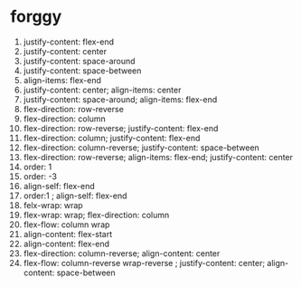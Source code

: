 # <h1>forggy</h1>
1. justify-content: flex-end
2. justify-content: center
3. justify-content: space-around
4. justify-content: space-between
5. align-items: flex-end
6. justify-content: center; align-items: center
7. justify-content: space-around; align-items: flex-end
8. flex-direction: row-reverse
9. flex-direction: column
10. flex-direction: row-reverse; justify-content: flex-end
11. flex-direction: column; justify-content: flex-end
12. flex-direction: column-reverse; justify-content: space-between
13. flex-direction: row-reverse; align-items: flex-end; justify-content: center
14. order: 1
15. order: -3
16. align-self: flex-end
17. order:1 ; align-self: flex-end
18. felx-wrap: wrap
19. flex-wrap: wrap; flex-direction: column
20. flex-flow: column wrap
21. align-content: flex-start
22. align-content: flex-end
23. flex-direction: column-reverse; align-content: center
24. flex-flow: column-reverse wrap-reverse ; justify-content: center; align-content: space-between

